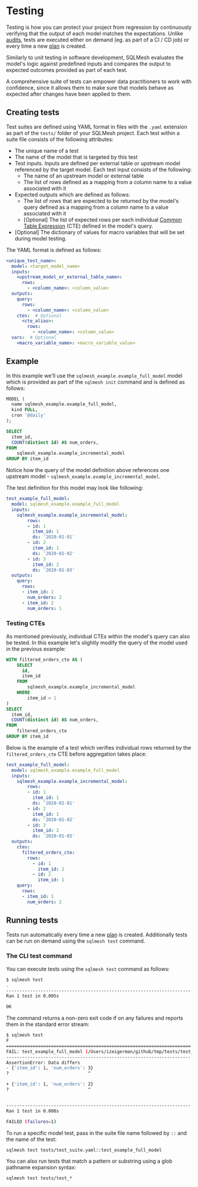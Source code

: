 # Testing
Testing is how you can protect your project from regression by continuously verifying that the output of each model matches the expectations. Unlike [audits](audits.md), tests are executed either on demand (eg. as part of a CI / CD job) or every time a new [plan](plans.md) is created.

Similarly to unit testing in software development, SQLMesh evaluates the model's logic against predefined inputs and compares the output to expected outcomes provided as part of each test.

A comprehensive suite of tests can empower data practitioners to work with confidence, since it allows them to make sure that models behave as expected after changes have been applied to them.

## Creating tests
Test suites are defined using YAML format in files with the `.yaml` extension as part of the `tests/` folder of your SQLMesh project. Each test within a suite file consists of the following attributes:

* The unique name of a test
* The name of the model that is targeted by this test
* Test inputs. Inputs are defined per external table or upstream model referenced by the target model. Each test input consists of the following:
    * The name of an upstream model or external table
    * The list of rows defined as a mapping from a column name to a value associated with it
* Expected outputs which are defined as follows:
    * The list of rows that are expected to be returned by the model's query defined as a mapping from a column name to a value associated with it
    * [Optional] The list of expected rows per each individual [Common Table Expression](glossary.md#cte) (CTE) defined in the model's query.
* [Optional] The dictionary of values for macro variables that will be set during model testing.

The YAML format is defined as follows:
```yaml linenums="1"
<unique_test_name>:
  model: <target_model_name>
  inputs:
    <upstream_model_or_external_table_name>:
      rows:
        - <column_name>: <column_value>
  outputs:
    query:
      rows:
        - <column_name>: <column_value>
    ctes:  # Optional
      <cte_alias>:
        rows:
          - <column_name>: <column_value>
  vars:  # Optional
    <macro_variable_name>: <macro_variable_value>
```

## Example

In this example we'll use the `sqlmesh_example.example_full_model` model which is provided as part of the `sqlmesh init` command and is defined as follows:
```sql linenums="1"
MODEL (
  name sqlmesh_example.example_full_model,
  kind FULL,
  cron '@daily'
);

SELECT
  item_id,
  COUNT(distinct id) AS num_orders,
FROM
    sqlmesh_example.example_incremental_model
GROUP BY item_id
```

Notice how the query of the model definition above references one upstream model - `sqlmesh_example.example_incremental_model`.

The test definition for this model may look like following:
```yaml linenums="1"
test_example_full_model:
  model: sqlmesh_example.example_full_model
  inputs:
    sqlmesh_example.example_incremental_model:
        rows:
        - id: 1
          item_id: 1
          ds: '2020-01-01'
        - id: 2
          item_id: 1
          ds: '2020-01-02'
        - id: 3
          item_id: 2
          ds: '2020-01-03'
  outputs:
    query:
      rows:
      - item_id: 1
        num_orders: 2
      - item_id: 2
        num_orders: 1
```

### Testing CTEs

As mentioned previously, individual CTEs within the model's query can also be tested. In this example let's slightly modify the query of the model used in the previous example:
```sql linenums="1"
WITH filtered_orders_cte AS (
    SELECT
      id,
      item_id
    FROM
        sqlmesh_example.example_incremental_model
    WHERE
        item_id = 1
)
SELECT
  item_id,
  COUNT(distinct id) AS num_orders,
FROM
    filtered_orders_cte
GROUP BY item_id
```

Below is the example of a test which verifies individual rows returned by the `filtered_orders_cte` CTE before aggregation takes place:
```yaml linenums="1" hl_lines="16-22"
test_example_full_model:
  model: sqlmesh_example.example_full_model
  inputs:
    sqlmesh_example.example_incremental_model:
        rows:
        - id: 1
          item_id: 1
          ds: '2020-01-01'
        - id: 2
          item_id: 1
          ds: '2020-01-02'
        - id: 3
          item_id: 2
          ds: '2020-01-03'
  outputs:
    ctes:
      filtered_orders_cte:
        rows:
          - id: 1
            item_id: 1
          - id: 2
            item_id: 1
    query:
      rows:
      - item_id: 1
        num_orders: 2
```

## Running tests
Tests run automatically every time a new [plan](plans.md) is created. Additionally tests can be run on demand using the `sqlmesh test` command.

### The CLI test command
You can execute tests using the `sqlmesh test` command as follows:
```bash
$ sqlmesh test
.
----------------------------------------------------------------------
Ran 1 test in 0.005s

OK
```

The command returns a non-zero exit code if on any failures and reports them in the standard error stream:
```bash
$ sqlmesh test
F
======================================================================
FAIL: test_example_full_model (/Users/izeigerman/github/tmp/tests/test_suite.yaml:1)
----------------------------------------------------------------------
AssertionError: Data differs
- {'item_id': 1, 'num_orders': 3}
?                              ^

+ {'item_id': 1, 'num_orders': 2}
?                              ^


----------------------------------------------------------------------
Ran 1 test in 0.008s

FAILED (failures=1)
```

To run a specific model test, pass in the suite file name followed by `::` and the name of the test:
```
sqlmesh test tests/test_suite.yaml::test_example_full_model
```

You can also run tests that match a pattern or substring using a glob pathname expansion syntax:
```
sqlmesh test tests/test_*
```
